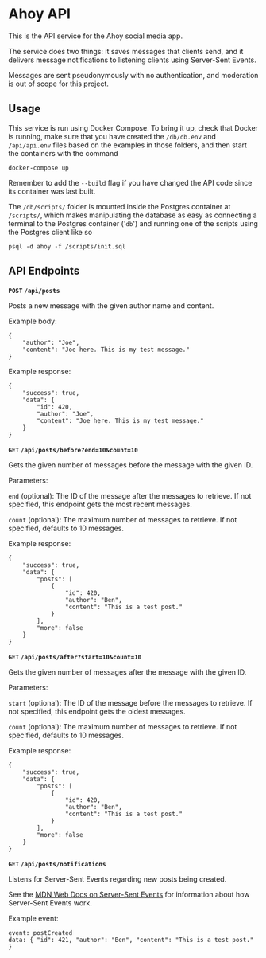Ahoy API
========

This is the API service for the Ahoy social media app.

The service does two things: it saves messages that clients send, and it delivers message notifications to listening clients using Server-Sent Events.

Messages are sent pseudonymously with no authentication, and moderation is out of scope for this project.

Usage
-----

This service is run using Docker Compose. To bring it up, check that Docker is running, make sure that you have created the `/db/db.env` and `/api/api.env` files based on the examples in those folders, and then start the containers with the command
```
docker-compose up
```
Remember to add the `--build` flag if you have changed the API code since its container was last built.

The `/db/scripts/` folder is mounted inside the Postgres container at `/scripts/`, which makes manipulating the database as easy as connecting a terminal to the Postgres container ('`db`') and running one of the scripts using the Postgres client like so
```
psql -d ahoy -f /scripts/init.sql
```

API Endpoints
---------

**`POST` `/api/posts`**

Posts a new message with the given author name and content.

Example body:
```
{
    "author": "Joe",
    "content": "Joe here. This is my test message."
}
```

Example response:
```
{
    "success": true,
    "data": {
        "id": 420,
        "author": "Joe",
        "content": "Joe here. This is my test message."
    }
}
```

**`GET` `/api/posts/before?end=10&count=10`**

Gets the given number of messages before the message with the given ID.

Parameters:

`end` (optional): The ID of the message after the messages to retrieve. If not specified, this endpoint gets the most recent messages.

`count` (optional): The maximum number of messages to retrieve. If not specified, defaults to 10 messages.

Example response:
```
{
    "success": true,
    "data": {
        "posts": [
            {
                "id": 420,
                "author": "Ben",
                "content": "This is a test post."
            }
        ],
        "more": false
    }
}
```

**`GET` `/api/posts/after?start=10&count=10`**

Gets the given number of messages after the message with the given ID.

Parameters:

`start` (optional): The ID of the message before the messages to retrieve. If not specified, this endpoint gets the oldest messages.

`count` (optional): The maximum number of messages to retrieve. If not specified, defaults to 10 messages.

Example response:
```
{
    "success": true,
    "data": {
        "posts": [
            {
                "id": 420,
                "author": "Ben",
                "content": "This is a test post."
            }
        ],
        "more": false
    }
}
```

**`GET` `/api/posts/notifications`**

Listens for Server-Sent Events regarding new posts being created.

See the [MDN Web Docs on Server-Sent Events](https://developer.mozilla.org/en-US/docs/Web/API/Server-sent_events) for information about how Server-Sent Events work.

Example event:
```
event: postCreated
data: { "id": 421, "author": "Ben", "content": "This is a test post." }
```